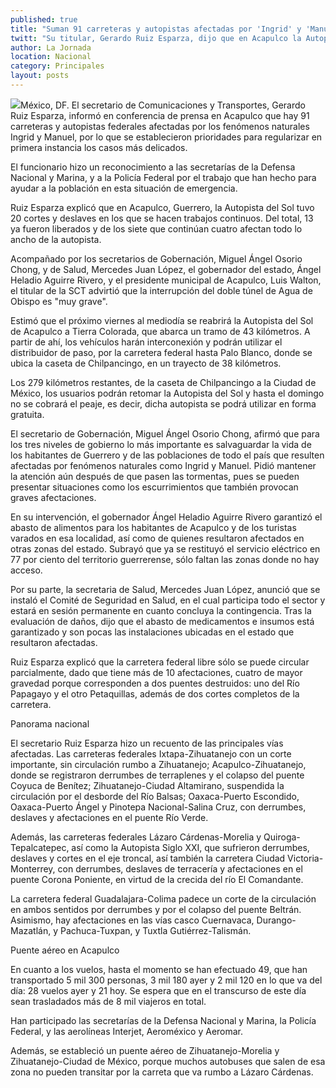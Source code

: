 ```yaml
---
published: true
title: "Suman 91 carreteras y autopistas afectadas por 'Ingrid' y 'Manuel': SCT"
twitt: "Su titular, Gerardo Ruiz Esparza, dijo que en Acapulco la Autopista del Sol tuvo 20 cortes en los que se hacen trabajos continuos. Del total, 13 ya fueron liberados y de los siete que continúan cuatro afectan todo lo ancho de la vía."
author: La Jornada
location: Nacional
category: Principales
layout: posts
---
```


![](http://i.imgur.com/W8DffFmm.jpg)México, DF. El secretario de Comunicaciones y Transportes, Gerardo Ruiz Esparza, informó en conferencia de prensa en Acapulco que hay 91 carreteras y autopistas federales afectadas por los fenómenos naturales Ingrid y Manuel, por lo que se establecieron prioridades para regularizar en primera instancia los casos más delicados.

El funcionario hizo un reconocimiento a las secretarías de la Defensa Nacional y Marina, y a la Policía Federal por el trabajo que han hecho para ayudar a la población en esta situación de emergencia.

Ruiz Esparza explicó que en Acapulco, Guerrero, la Autopista del Sol tuvo 20 cortes y deslaves en los que se hacen trabajos continuos. Del total, 13 ya fueron liberados y de los siete que continúan cuatro afectan todo lo ancho de la autopista.

Acompañado por los secretarios de Gobernación, Miguel Ángel Osorio Chong, y de Salud, Mercedes Juan López, el gobernador del estado, Ángel Heladio Aguirre Rivero, y el presidente municipal de Acapulco, Luis Walton, el titular de la SCT advirtió que la interrupción del doble túnel de Agua de Obispo es "muy grave".

Estimó que el próximo viernes al mediodía se reabrirá la Autopista del Sol de Acapulco a Tierra Colorada, que abarca un tramo de 43 kilómetros. A partir de ahí, los vehículos harán interconexión y podrán utilizar el distribuidor de paso, por la carretera federal hasta Palo Blanco, donde se ubica la caseta de Chilpancingo, en un trayecto de 38 kilómetros.

Los 279 kilómetros restantes, de la caseta de Chilpancingo a la Ciudad de México, los usuarios podrán retomar la Autopista del Sol y hasta el domingo no se cobrará el peaje, es decir, dicha autopista se podrá utilizar en forma gratuita.

El secretario de Gobernación, Miguel Ángel Osorio Chong, afirmó que para los tres niveles de gobierno lo más importante es salvaguardar la vida de los habitantes de Guerrero y de las poblaciones de todo el país que resulten afectadas por fenómenos naturales como Ingrid y Manuel. Pidió mantener la atención aún después de que pasen las tormentas, pues se pueden presentar situaciones como los escurrimientos que también provocan graves afectaciones.

En su intervención, el gobernador Ángel Heladio Aguirre Rivero garantizó el abasto de alimentos para los habitantes de Acapulco y de los turistas varados en esa localidad, así como de quienes resultaron afectados en otras zonas del estado. Subrayó que ya se restituyó el servicio eléctrico en 77 por ciento del territorio guerrerense, sólo faltan las zonas donde no hay acceso.

Por su parte, la secretaria de Salud, Mercedes Juan López, anunció que se instaló el Comité de Seguridad en Salud, en el cual participa todo el sector y estará en sesión permanente en cuanto concluya la contingencia. Tras la evaluación de daños, dijo que el abasto de medicamentos e insumos está garantizado y son pocas las instalaciones ubicadas en el estado que resultaron afectadas.

Ruiz Esparza explicó que la carretera federal libre sólo se puede circular parcialmente, dado que tiene más de 10 afectaciones, cuatro de mayor gravedad porque corresponden a dos puentes destruidos: uno del Río Papagayo y el otro Petaquillas, además de dos cortes completos de la carretera.

Panorama nacional

El secretario Ruiz Esparza hizo un recuento de las principales vías afectadas. Las carreteras federales Ixtapa-Zihuatanejo con un corte importante, sin circulación rumbo a Zihuatanejo; Acapulco-Zihuatanejo, donde se registraron derrumbes de terraplenes y el colapso del puente Coyuca de Benítez; Zihuatanejo-Ciudad Altamirano, suspendida la circulación por el desborde del Río Balsas; Oaxaca-Puerto Escondido, Oaxaca-Puerto Ángel y Pinotepa Nacional-Salina Cruz, con derrumbes, deslaves y afectaciones en el puente Río Verde.

Además, las carreteras federales Lázaro Cárdenas-Morelia y Quiroga-Tepalcatepec, así como la Autopista Siglo XXI, que sufrieron derrumbes, deslaves y cortes en el eje troncal, así también la carretera Ciudad Victoria-Monterrey, con derrumbes, deslaves de terracería y afectaciones en el puente Corona Poniente, en virtud de la crecida del río El Comandante.

La carretera federal Guadalajara-Colima padece un corte de la circulación en ambos sentidos por derrumbes y por el colapso del puente Beltrán. Asimismo, hay afectaciones en las vías casco Cuernavaca, Durango-Mazatlán, y Pachuca-Tuxpan, y Tuxtla Gutiérrez-Talismán.

Puente aéreo en Acapulco

En cuanto a los vuelos, hasta el momento se han efectuado 49, que han transportado 5 mil 300 personas, 3 mil 180 ayer y 2 mil 120 en lo que va del día: 28 vuelos ayer y 21 hoy. Se espera que en el transcurso de este día sean trasladados más de 8 mil viajeros en total.

Han participado las secretarías de la Defensa Nacional y Marina, la Policía Federal, y las aerolíneas Interjet, Aeroméxico y Aeromar.

Además, se estableció un puente aéreo de Zihuatanejo-Morelia y Zihuatanejo-Ciudad de México, porque muchos autobuses que salen de esa zona no pueden transitar por la carreta que va rumbo a Lázaro Cárdenas.
